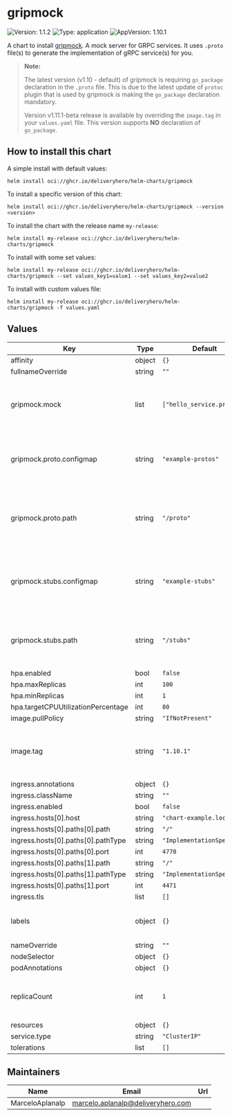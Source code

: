 # gripmock

![Version: 1.1.2](https://img.shields.io/badge/Version-1.1.2-informational?style=flat-square) ![Type: application](https://img.shields.io/badge/Type-application-informational?style=flat-square) ![AppVersion: 1.10.1](https://img.shields.io/badge/AppVersion-1.10.1-informational?style=flat-square)

A chart to install [gripmock](https://github.com/tokopedia/gripmock). A mock server for GRPC services. It uses `.proto` file(s) to generate the implementation of gRPC service(s) for you.

> **Note:**
>
> The latest version (v1.10 - default) of gripmock is requiring `go_package` declaration in the `.proto` file. This is due to the latest update of `protoc` plugin that is used by gripmock is making the `go_package` declaration mandatory.
>
> Version v1.11.1-beta release is available by overriding the `image.tag` in your `values.yaml` file. This version supports **NO** declaration of `go_package`.

## How to install this chart

A simple install with default values:

```console
helm install oci://ghcr.io/deliveryhero/helm-charts/gripmock
```

To install a specific version of this chart:

```console
helm install oci://ghcr.io/deliveryhero/helm-charts/gripmock --version <version>
```

To install the chart with the release name `my-release`:

```console
helm install my-release oci://ghcr.io/deliveryhero/helm-charts/gripmock
```

To install with some set values:

```console
helm install my-release oci://ghcr.io/deliveryhero/helm-charts/gripmock --set values_key1=value1 --set values_key2=value2
```

To install with custom values file:

```console
helm install my-release oci://ghcr.io/deliveryhero/helm-charts/gripmock -f values.yaml
```

## Values

| Key | Type | Default | Description |
|-----|------|---------|-------------|
| affinity | object | `{}` |  |
| fullnameOverride | string | `""` |  |
| gripmock.mock | list | `["hello_service.proto"]` | A list of `.proto` files that will be mocked based on the stubs. |
| gripmock.proto.configmap | string | `"example-protos"` | The name of the configmap containing all your `.proto` files |
| gripmock.proto.path | string | `"/proto"` | The path where your configmap containing the proto files will be mounted |
| gripmock.stubs.configmap | string | `"example-stubs"` | The name of the configmap containing all the response definitions |
| gripmock.stubs.path | string | `"/stubs"` | The path where your stubs configmap will be mounted |
| hpa.enabled | bool | `false` |  |
| hpa.maxReplicas | int | `100` |  |
| hpa.minReplicas | int | `1` |  |
| hpa.targetCPUUtilizationPercentage | int | `80` |  |
| image.pullPolicy | string | `"IfNotPresent"` |  |
| image.tag | string | `"1.10.1"` | Overrides the image tag whose default is the chart appVersion. |
| ingress.annotations | object | `{}` |  |
| ingress.className | string | `""` |  |
| ingress.enabled | bool | `false` |  |
| ingress.hosts[0].host | string | `"chart-example.local"` |  |
| ingress.hosts[0].paths[0].path | string | `"/"` |  |
| ingress.hosts[0].paths[0].pathType | string | `"ImplementationSpecific"` |  |
| ingress.hosts[0].paths[0].port | int | `4770` |  |
| ingress.hosts[0].paths[1].path | string | `"/"` |  |
| ingress.hosts[0].paths[1].pathType | string | `"ImplementationSpecific"` |  |
| ingress.hosts[0].paths[1].port | int | `4471` |  |
| ingress.tls | list | `[]` |  |
| labels | object | `{}` | Any extra label to apply to all resources |
| nameOverride | string | `""` |  |
| nodeSelector | object | `{}` |  |
| podAnnotations | object | `{}` |  |
| replicaCount | int | `1` | Set the number of replicas in case hpa is not enabled |
| resources | object | `{}` |  |
| service.type | string | `"ClusterIP"` |  |
| tolerations | list | `[]` |  |

## Maintainers

| Name | Email | Url |
| ---- | ------ | --- |
| MarceloAplanalp | <marcelo.aplanalp@deliveryhero.com> |  |

